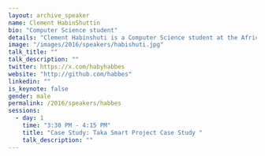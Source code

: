 ```yaml
---
layout: archive_speaker
name: Clement HabinShuttin
bio: "Computer Science student"
details: "Clement Habinshuti is a Computer Science student at the Africa Nazarene University, aspiring entrepreneur, software developer and , most importantly, a dreamer . A part from writing code and learning new things in the field of Computer Science, he also enjoys playing guitar and drawing."
image: "/images/2016/speakers/habishuti.jpg"
talk_title: ""
talk_description: ""
twitter: https://x.com/habyhabbes
website: "http://github.com/habbes"
linkedin: ""
is_keynote: false
gender: male
permalink: /2016/speakers/habbes
sessions:
  - day: 1
    time: "3:30 PM - 4:15 PM"
    title: "Case Study: Taka Smart Project Case Study "
    talk_description: ""
---
```

